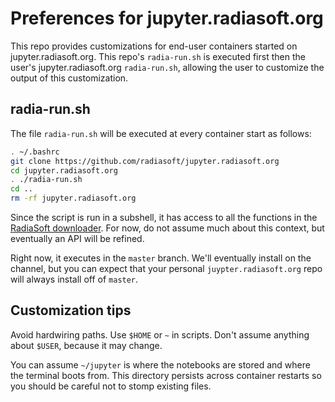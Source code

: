 # Preferences for jupyter.radiasoft.org

This repo provides customizations for end-user containers started on
jupyter.radiasoft.org. This repo's `radia-run.sh` is executed first
then the user's jupyter.radiasoft.org `radia-run.sh`, allowing
the user to customize the output of this customization.

## radia-run.sh

The file `radia-run.sh` will be executed at every container start
as follows:

```bash
. ~/.bashrc
git clone https://github.com/radiasoft/jupyter.radiasoft.org
cd jupyter.radiasoft.org
. ./radia-run.sh
cd ..
rm -rf jupyter.radiasoft.org
```

Since the script is run in a subshell, it has access to
all the functions in the
[RadiaSoft downloader](https://github.com/radiasoft/download).
For now, do not assume much about this context, but eventually
an API will be refined.

Right now, it executes in the `master` branch. We'll eventually
install on the channel, but you can expect that your personal
`juypter.radiasoft.org` repo will always install off of
`master`.

## Customization tips

Avoid hardwiring paths. Use `$HOME` or `~` in scripts. Don't assume
anything about `$USER`, because it may change.

You can assume `~/jupyter` is where the notebooks are stored and
where the terminal boots from. This directory persists across
container restarts so you should be careful not to stomp
existing files.
